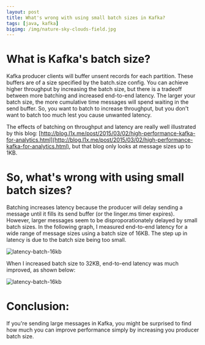 ```yaml
---
layout: post
title: What's wrong with using small batch sizes in Kafka?
tags: [java, kafka]
bigimg: /img/nature-sky-clouds-field.jpg
---
```


# What is Kafka's batch size?

Kafka producer clients will buffer unsent records for each partition. These buffers are of a size specified by the batch.size config. You can achieve higher throughput by increasing the batch size, but there is a tradeoff between more batching and increased end-to-end latency. The larger your batch size, the more cumulative time messages will spend waiting in the send buffer. So, you want to batch to increase throughput, but you don't want to batch too much lest you cause unwanted latency.

The effects of batching on throughput and latency are really well illustrated by this blog: [http://blog.l1x.me/post/2015/03/02/high-performance-kafka-for-analytics.html](http://blog.l1x.me/post/2015/03/02/high-performance-kafka-for-analytics.html), but that blog only looks at message sizes up to 1KB. 

# So, what's wrong with using small batch sizes?

Batching increases latency because the producer will delay sending a message until it fills its send buffer (or the linger.ms timer expires). However, larger messages seem to be disproporationately delayed  by small batch sizes.  In the following graph, I measured end-to-end latency for a wide range of message sizes using a batch size of 16KB.  The step up in latency is due to the batch size being too small.

![latency-batch-16kb](http://iandow.github.io/img/latency-batch-16kb.png)

When I increased batch size to 32KB, end-to-end latency was much improved, as shown below:

![latency-batch-16kb](http://iandow.github.io/img/latency-batch-32kb.png)

# Conclusion:

If you're sending large messages in Kafka, you might be surprised to find how much you can improve performance simply by increasing you producer batch size. 

